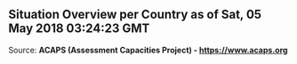 ## Situation Overview per Country as of Sat, 05 May 2018 03:24:23 GMT

Source: **ACAPS (Assessment Capacities Project) - https://www.acaps.org**